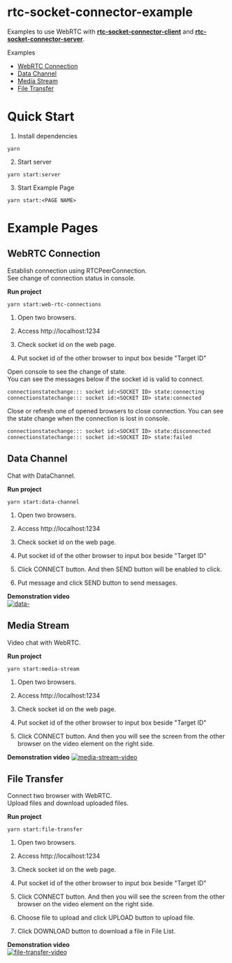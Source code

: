 # rtc-socket-connector-example
Examples to use WebRTC with [**rtc-socket-connector-client**](https://github.com/jungdu/rtc-socket-connector-client) and [**rtc-socket-connector-server**](https://github.com/jungdu/rtc-socket-connector-server).

Examples
- [WebRTC Connection](https://github.com/jungdu/rtc-socket-connector-example#webrtc-connection)
- [Data Channel](https://github.com/jungdu/rtc-socket-connector-example#data-channel)
- [Media Stream](https://github.com/jungdu/rtc-socket-connector-example#media-stream)
- [File Transfer](https://github.com/jungdu/rtc-socket-connector-example#file-transfer)

# Quick Start 

1. Install dependencies
```
yarn
```

2. Start server
```
yarn start:server
```

3. Start Example Page
```
yarn start:<PAGE NAME>
```

# Example Pages


## WebRTC Connection
Establish connection using RTCPeerConnection.  
See change of connection status in console.  


**Run project**
```
yarn start:web-rtc-connections
```


1. Open two browsers.  

2. Access http://localhost:1234
   
3. Check socket id on the web page.  
   
4. Put socket id of the other browser to input box beside "Target ID"


Open console to see the change of state.  
You can see the messages below if the socket id is valid to connect.
```
connectionstatechange::: socket id:<SOCKET ID> state:connecting
connectionstatechange::: socket id:<SOCKET ID> state:connected
```
Close or refresh one of opened browsers to close connection.
You can see the state change when the connection is lost in console.

```
connectionstatechange::: socket id:<SOCKET ID> state:disconnected
connectionstatechange::: socket id:<SOCKET ID> state:failed
```



## Data Channel
Chat with DataChannel.  

**Run project**
```
yarn start:data-channel
```

1. Open two browsers.  

2. Access http://localhost:1234
   
3. Check socket id on the web page.  
   
4. Put socket id of the other browser to input box beside "Target ID"
   
5. Click CONNECT button. And then SEND button will be enabled to click.
   
6. Put message and click SEND button to send messages.


**Demonstration video**  
[![data-](https://img.youtube.com/vi/sI6HP46tl3c/0.jpg)](https://www.youtube.com/watch?v=sI6HP46tl3c)

## Media Stream
Video chat with WebRTC.

**Run project**
```
yarn start:media-stream
```

1. Open two browsers.  

2. Access http://localhost:1234

3. Check socket id on the web page.  

4. Put socket id of the other browser to input box beside "Target ID"

5. Click CONNECT button. And then you will see the screen from the other browser on the video element on the right side.  

**Demonstration video**
[![media-stream-video](https://img.youtube.com/vi/KUZl51SP22I/0.jpg)](https://www.youtube.com/watch?v=KUZl51SP22I)

## File Transfer
Connect two browser with WebRTC.  
Upload files and download uploaded files.  


**Run project**
```
yarn start:file-transfer
```


1. Open two browsers.  

2. Access http://localhost:1234

3. Check socket id on the web page.  

4. Put socket id of the other browser to input box beside "Target ID"

5. Click CONNECT button. And then you will see the screen from the other browser on the video element on the right side.  

6. Choose file to upload and click UPLOAD button to upload file.

7. Click DOWNLOAD button to download a file in File List.

**Demonstration video**  
[![file-transfer-video](https://img.youtube.com/vi/znaaHCDrUeE/0.jpg)](https://www.youtube.com/watch?v=znaaHCDrUeE)
